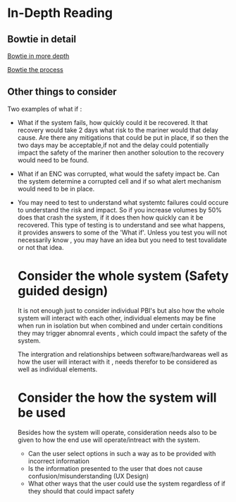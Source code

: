 # In-Depth Reading

## Bowtie in detail
 
 
 [Bowtie in more depth](https://www.youtube.com/watch?v=VsKgSDbHP3A)
 
 [Bowtie the process](https://www.youtube.com/watch?v=dpGKHncw-d8)
 
## Other things to consider

Two examples of what if :

* What if the system fails, how quickly could it be recovered. It that recovery would take 2 days what risk to the mariner would that 
 delay cause. Are there any mitigations that could be put in place, if so then the two days may be acceptable,if not and the delay could
 potentially impact the safety of the mariner then another soloution to the recovery would need to be found.
 
 * What if an ENC was corrupted, what would the safety impact be. Can the system determine a corrupted cell and if so what alert 
   mechanism would need to be in place.
   
 * You may need to test to understand what systemtc failures could occure to understand the risk and impact. So if you increase volumes 
   by 50% does that crash the system, if it does then how quickly can it be recovered. This type of testing is to understand and see 
   what happens, it provides answers to some of the 'What if'. Unless you test you will not necessarily know , you may have an idea but 
   you need to test tovalidate or not that idea.
   
   # Consider the whole system (Safety guided design)
   
   It is not enough just to consider individual PBI's but also how the whole system will interact with each other, individual elements 
   may be fine when run in isolation but when combined and under certain conditions they may trigger abnomral events , which could 
   impact the safety of the system.
   
   The intergration and relationships between software/hardwareas well as how the user will interact with it ,  needs therefor to be 
   considered as well as individual elements.
 
   # Consider the how the system will be used
   
   Besides how the system will operate, consideration needs also to be given to how the end use will operate/intreact 
   with the system.
   
   * Can the user select options in such a way as to be provided with incorrect information
   * Is the information presented to the user that does not cause confusion/misunderstanding (UX Design)
   * What other ways that the user could use the system regardless of if they should that could impact safety
   
   
   
  
  
 
 

